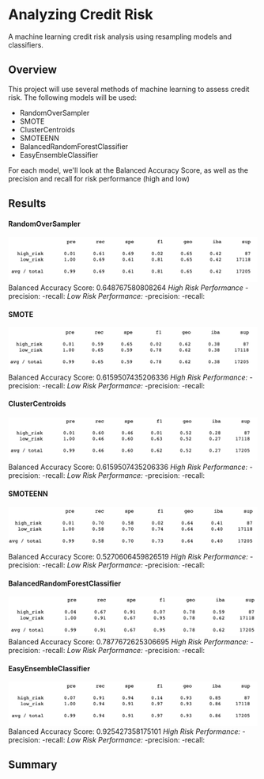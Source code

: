 # Analyzing Credit Risk

A machine learning credit risk analysis using resampling models and classifiers.

## Overview
This project will use several methods of machine learning to assess credit risk. The following models will be used:
- RandomOverSampler
- SMOTE
- ClusterCentroids
- SMOTEENN
- BalancedRandomForestClassifier
- EasyEnsembleClassifier

For each model, we'll look at the Balanced Accuracy Score, as well as the precision and recall for risk performance (high and low)


## Results
#### RandomOverSampler
![ROS](https://github.com/tech-neault/Credit_Risk_Analysis/blob/main/Images/randomoversampling.png)
Balanced Accuracy Score: 0.648767580808264
<i> High Risk Performance</i>
-precision: 
-recall:
<i>Low Risk Performance:</i>
-precision:
-recall:

#### SMOTE
![SMT](https://github.com/tech-neault/Credit_Risk_Analysis/blob/main/Images/SMOTEoversampling.png)
Balanced Accuracy Score: 0.6159507435206336
<i>High Risk Performance:</i>
-precision:
-recall:
<i>Low Risk Performance:</i>
-precision:
-recall:

#### ClusterCentroids
![CC](https://github.com/tech-neault/Credit_Risk_Analysis/blob/main/Images/ClusterCentroids.png)
Balanced Accuracy Score: 0.6159507435206336
<i>High Risk Performance:</i>
-precision:
-recall:
<i>Low Risk Performance:</i>
-precision:
-recall:

#### SMOTEENN
![SMTNN](https://github.com/tech-neault/Credit_Risk_Analysis/blob/main/Images/SMOTEENNsampling.png)
Balanced Accuracy Score: 0.5270606459826519
<i>High Risk Performance:</i>
-precision:
-recall:
<i>Low Risk Performance:</i>
-precision:
-recall:

#### BalancedRandomForestClassifier
![BRFC](https://github.com/tech-neault/Credit_Risk_Analysis/blob/main/Images/BalancedRandomForestClassification.png)
Balanced Accuracy Score: 0.7877672625306695
<i>High Risk Performance:</i>
-precision:
-recall:
<i>Low Risk Performance:</i>
-precision:
-recall:

#### EasyEnsembleClassifier
![EEC](https://github.com/tech-neault/Credit_Risk_Analysis/blob/main/Images/EasyEnsembleClassifier.png)
Balanced Accuracy Score: 0.925427358175101
<i>High Risk Performance:</i>
-precision:
-recall:
<i>Low Risk Performance:</i>
-precision:
-recall:


## Summary 



